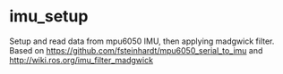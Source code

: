 # imu_setup
Setup and read data from mpu6050 IMU, then applying madgwick filter. Based on https://github.com/fsteinhardt/mpu6050_serial_to_imu and http://wiki.ros.org/imu_filter_madgwick
